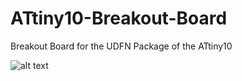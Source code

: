# ATtiny10-Breakout-Board
Breakout Board for the UDFN Package of the ATtiny10

![alt text](https://github.com/MiguelAReis/ATtiny10-Breakout-Board/blob/master/Pictures/3DView.png)
